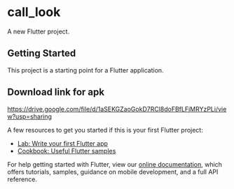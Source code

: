 # call_look

A new Flutter project.

## Getting Started

This project is a starting point for a Flutter application.

## Download link for apk

https://drive.google.com/file/d/1aSEKGZaoGokD7RCl8doFBfLFjMRYzPLi/view?usp=sharing

A few resources to get you started if this is your first Flutter project:

- [Lab: Write your first Flutter app](https://flutter.dev/docs/get-started/codelab)
- [Cookbook: Useful Flutter samples](https://flutter.dev/docs/cookbook)

For help getting started with Flutter, view our
[online documentation](https://flutter.dev/docs), which offers tutorials,
samples, guidance on mobile development, and a full API reference.
